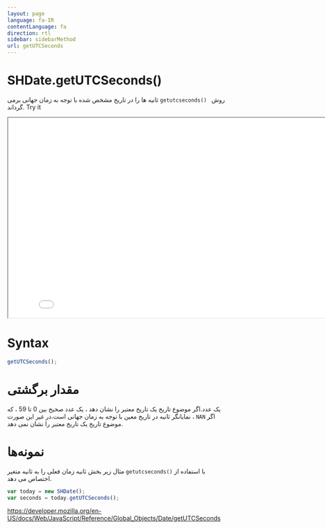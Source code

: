 ```yaml
---
layout: page
language: fa-IR
contentLanguage: fa
direction: rtl
sidebar: sidebarMethod
url: getUTCSeconds
---
```


# SHDate.getUTCSeconds()

روش <code dir = "ltr">getutcseconds() </code> ثانیه ها را در تاریخ مشخص شده با توجه به زمان جهانی برمی گرداند.
Try it

<iframe style="width: 830px; height: 460px;" src="/SHDateTime-js/examples/live.html?function=getUTCSeconds" title="MDN Web Docs Interactive Example" loading="lazy"></iframe>
<br/>

# Syntax

```js
getUTCSeconds();
```

# مقدار برگشتی

یک عدد.اگر موضوع تاریخ یک تاریخ معتبر را نشان دهد ، یک عدد صحیح بین 0 تا 59 ، که نمایانگر ثانیه در تاریخ معین با توجه به زمان جهانی است.در غیر این صورت ، `NAN` اگر موضوع تاریخ یک تاریخ معتبر را نشان نمی دهد.

# نمونه‌ها

با استفاده از <code dir = "ltr">getutcseconds()</code>
مثال زیر بخش ثانیه زمان فعلی را به ثانیه متغیر اختصاص می دهد.

```js
var today = new SHDate();
var seconds = today.getUTCSeconds();
```

https://developer.mozilla.org/en-US/docs/Web/JavaScript/Reference/Global_Objects/Date/getUTCSeconds
